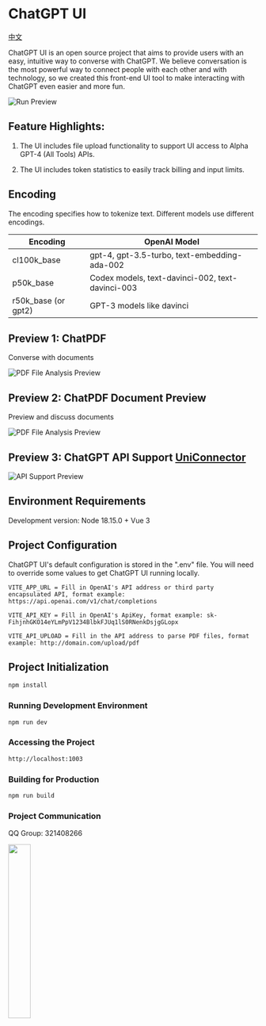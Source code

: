 
# ChatGPT UI

[中文](README.zh.md)

ChatGPT UI is an open source project that aims to provide users with an easy, intuitive way to converse with ChatGPT. We believe conversation is the most powerful way to connect people with each other and with technology, so we created this front-end UI tool to make interacting with ChatGPT even easier and more fun.

![Run Preview](screenshot/chatview.png)

## Feature Highlights:

1. The UI includes file upload functionality to support UI access to Alpha GPT-4 (All Tools) APIs.

2. The UI includes token statistics to easily track billing and input limits.

## Encoding

The encoding specifies how to tokenize text. Different models use different encodings.

| Encoding | OpenAI Model |
|---|---|
| cl100k_base | gpt-4, gpt-3.5-turbo, text-embedding-ada-002 |
| p50k_base | Codex models, text-davinci-002, text-davinci-003 | 
| r50k_base (or gpt2) | GPT-3 models like davinci |

## Preview 1: ChatPDF

Converse with documents

![PDF File Analysis Preview](screenshot/doc%20screenshot.png)

## Preview 2: ChatPDF Document Preview

Preview and discuss documents

![PDF File Analysis Preview](screenshot/pdf%20view.png) 

## Preview 3: ChatGPT API Support [UniConnector](http://www.uniconnector.com)

![API Support Preview](screenshot/api%20screenshot.png)

## Environment Requirements

Development version: Node 18.15.0 + Vue 3

## Project Configuration

ChatGPT UI's default configuration is stored in the ".env" file. You will need to override some values to get ChatGPT UI running locally.

```env
VITE_APP_URL = Fill in OpenAI's API address or third party encapsulated API, format example: https://api.openai.com/v1/chat/completions

VITE_API_KEY = Fill in OpenAI's ApiKey, format example: sk-FihjnhGKO14eYLmPpV1234BlbkFJUq1lS0RNenkDsjgGLopx

VITE_API_UPLOAD = Fill in the API address to parse PDF files, format example: http://domain.com/upload/pdf 
```

## Project Initialization

```sh
npm install
```

### Running Development Environment

```sh
npm run dev
```

### Accessing the Project 

```sh
http://localhost:1003
```

### Building for Production

```sh
npm run build
```

### Project Communication

QQ Group: 321408266

<img src="screenshot/qq.jpg" width="30%" height="30%">

